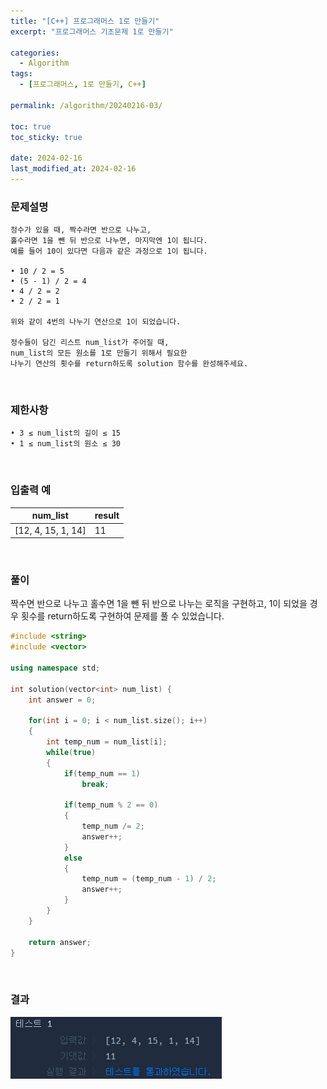```yaml
---
title: "[C++] 프로그래머스 1로 만들기"
excerpt: "프로그래머스 기초문제 1로 만들기"

categories:
  - Algorithm
tags:
  - [프로그래머스, 1로 만들기, C++]

permalink: /algorithm/20240216-03/

toc: true
toc_sticky: true

date: 2024-02-16
last_modified_at: 2024-02-16
---
```


### 문제설명

    정수가 있을 때, 짝수라면 반으로 나누고,
    홀수라면 1을 뺀 뒤 반으로 나누면, 마지막엔 1이 됩니다.
    예를 들어 10이 있다면 다음과 같은 과정으로 1이 됩니다.

    • 10 / 2 = 5
    • (5 - 1) / 2 = 4
    • 4 / 2 = 2
    • 2 / 2 = 1

    위와 같이 4번의 나누기 연산으로 1이 되었습니다.
    
    정수들이 담긴 리스트 num_list가 주어질 때,
    num_list의 모든 원소를 1로 만들기 위해서 필요한
    나누기 연산의 횟수를 return하도록 solution 함수를 완성해주세요.

<br/>

### 제한사항

    • 3 ≤ num_list의 길이 ≤ 15
    • 1 ≤ num_list의 원소 ≤ 30

<br/>

### 입출력 예

|num_list|result|
|---|---|
|[12, 4, 15, 1, 14]|11|

<br/>

### 풀이

짝수면 반으로 나누고 홀수면 1을 뺀 뒤 반으로 나누는 로직을 구현하고, 1이 되었을 경우 횟수를 return하도록 구현하여 문제를 풀 수 있었습니다.

```cpp
#include <string>
#include <vector>

using namespace std;

int solution(vector<int> num_list) {
    int answer = 0;
    
    for(int i = 0; i < num_list.size(); i++)
    {
        int temp_num = num_list[i];
        while(true)
        {
            if(temp_num == 1)
                break;
            
            if(temp_num % 2 == 0)
            {
                temp_num /= 2;
                answer++;
            }
            else
            {
                temp_num = (temp_num - 1) / 2;
                answer++;
            }
        }
    }
    
    return answer;
}
```

<br/>

### 결과
![코드 실행결과](/assets/images/posts_img/20240216-03/001.png "코드 실행결과")

<script async src="https://pagead2.googlesyndication.com/pagead/js/adsbygoogle.js?client=ca-pub-9590884639502637"
     crossorigin="anonymous"></script>
<!-- devlogbase_01 -->
<ins class="adsbygoogle"
     style="display:block"
     data-ad-client="ca-pub-9590884639502637"
     data-ad-slot="4742297382"
     data-ad-format="auto"
     data-full-width-responsive="true"></ins>
<script>
     (adsbygoogle = window.adsbygoogle || []).push({});
</script>
